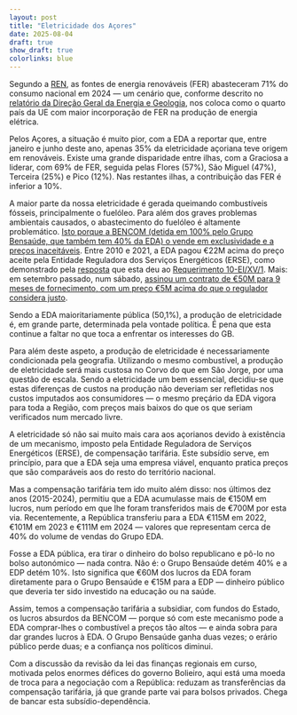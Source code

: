```yaml
---
layout: post
title: "Eletricidade dos Açores"
date: 2025-08-04
draft: true
show_draft: true
colorlinks: blue
---
```


Segundo a [REN](https://www.ren.pt/pt-pt/media/noticias/recorde-de-producao-de-renovaveis-abastece-71-do-consumo-de-eletricidade-em-2024), as fontes de energia renováveis (FER) abasteceram 71% do consumo nacional em 2024 — um cenário que, conforme descrito no [relatório da Direção Geral da Energia e Geologia](https://www.dgeg.gov.pt/media/aqmpm3cf/dgeg-arr-2025-06.pdf), nos coloca como o quarto país da UE com maior incorporação de FER na produção de energia elétrica.

Pelos Açores, a situação é muito pior, com a EDA a reportar que, entre janeiro e junho deste ano, apenas 35% da eletricidade açoriana teve origem em renováveis. Existe uma grande disparidade entre ilhas, com a Graciosa a liderar, com 69% de FER, seguida pelas Flores (57%), São Miguel (47%), Terceira (25%) e Pico (12%). Nas restantes ilhas, a contribuição das FER é inferior a 10%.

A maior parte da nossa eletricidade é gerada queimando combustíveis fósseis, principalmente o fuelóleo. Para além dos graves problemas ambientais causados, o abastecimento do fuelóleo é altamente problemático. [Isto porque a BENCOM (detida em 100% pelo Grupo Bensaúde, que também tem 40% da EDA) o vende em exclusividade e a preços inaceitáveis](https://mesquita.xyz/bencom). Entre 2010 e 2021, a EDA pagou €22M acima do preço aceite pela Entidade Reguladora dos Serviços Energéticos (ERSE), como demonstrado pela [resposta](https://app.parlamento.pt/webutils/docs/doc.pdf?path=6148523063484d364c793968636d356c6443397a6158526c63793959566b786c5a79394562324e31625756756447397a554756795a3356756447467a556d5678645756796157316c626e527663793878553077764e5455344e5441355a4449745a6d4e68595330304e7a63354c5467335a544d744e546b325a6d597a4e6d4535596a41334c6e426b5a673d3d&fich=558509d2-fcaa-4779-87e3-596ff36a9b07.pdf&Inline=true) que esta deu ao [Requerimento 10-EI/XV/1](https://www.parlamento.pt/ActividadeParlamentar/Paginas/DetalhePerguntaRequerimento.aspx?BID=123572). Mais: em setembro passado, num sábado, [assinou um contrato de €50M para 9 meses de fornecimento, com um preço €5M acima do que o regulador considera justo](https://acores.bloco.org/noticias/psd-e-chega-rejeitam-audicao-da-erse-e-impedem-escrutinio-sobre-ajuste-direto-de-50-milhoes).

Sendo a EDA maioritariamente pública (50,1%), a produção de eletricidade é, em grande parte, determinada pela vontade política. É pena que esta continue a faltar no que toca a enfrentar os interesses do GB.

Para além deste aspeto, a produção de eletricidade é necessariamente condicionada pela geografia. Utilizando o mesmo combustível, a produção de eletricidade será mais custosa no Corvo do que em São Jorge, por uma questão de escala. Sendo a eletricidade um bem essencial, decidiu-se que estas diferenças de custos na produção não deveriam ser refletidas nos custos imputados aos consumidores — o mesmo preçário da EDA vigora para toda a Região, com preços mais baixos do que os que seriam verificados num mercado livre.

A eletricidade só não sai muito mais cara aos açorianos devido à existência de um mecanismo, imposto pela Entidade Reguladora de Serviços Energéticos (ERSE), de compensação tarifária. Este subsídio serve, em princípio, para que a EDA seja uma empresa viável, enquanto pratica preços que são comparáveis aos do resto do território nacional.

Mas a compensação tarifária tem ido muito além disso: nos últimos dez anos (2015-2024), permitiu que a EDA acumulasse mais de €150M em lucros, num período em que lhe foram transferidos mais de €700M por esta via. Recentemente, a República transferiu para a EDA €115M em 2022, €101M em 2023 e €111M em 2024 — valores que representam cerca de 40% do volume de vendas do Grupo EDA.

Fosse a EDA pública, era tirar o dinheiro do bolso republicano e pô-lo no bolso autonómico — nada contra. Não é: o Grupo Bensaúde detém 40% e a EDP detém 10%. Isto significa que €60M dos lucros da EDA foram diretamente para o Grupo Bensaúde e €15M para a EDP — dinheiro público que deveria ter sido investido na educação ou na saúde.

Assim, temos a compensação tarifária a subsidiar, com fundos do Estado, os lucros absurdos da BENCOM — porque só com este mecanismo pode a EDA comprar-lhes o combustível a preços tão altos — e ainda sobra para dar grandes lucros à EDA. O Grupo Bensaúde ganha duas vezes; o erário público perde duas; e a confiança nos políticos diminui.

Com a discussão da revisão da lei das finanças regionais em curso, motivada pelos enormes défices do governo Bolieiro, aqui está uma moeda de troca para a negociação com a República: reduzam as transferências da compensação tarifária, já que grande parte vai para bolsos privados. Chega de bancar esta subsídio-dependência.
